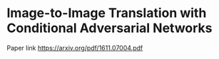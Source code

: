 # Image-to-Image Translation with Conditional Adversarial Networks

Paper link
https://arxiv.org/pdf/1611.07004.pdf

